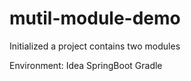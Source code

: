# mutil-module-demo
Initialized a project contains two modules

Environment:
  Idea
  SpringBoot
  Gradle
